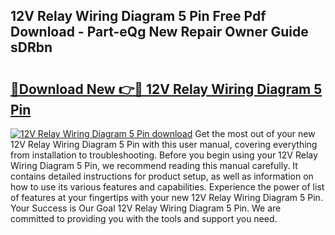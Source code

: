## 12V Relay Wiring Diagram 5 Pin Free Pdf Download - Part-eQg New Repair Owner Guide sDRbn

# <h2><a href="http://dfr2e7.blite.top/?on=12V+Relay+Wiring+Diagram+5+Pin">🔗Download New 👉🔴 12V Relay Wiring Diagram 5 Pin</a></h2>

[![12V Relay Wiring Diagram 5 Pin download](https://i.imgur.com/lujVjoI.png)](http://dfr2e7.blite.top/?on=12V+Relay+Wiring+Diagram+5+Pin)
Get the most out of your new 12V Relay Wiring Diagram 5 Pin with this user manual, covering everything from installation to troubleshooting. Before you begin using your 12V Relay Wiring Diagram 5 Pin, we recommend reading this manual carefully. It contains detailed instructions for product setup, as well as information on how to use its various features and capabilities. Experience the power of list of features at your fingertips with your new 12V Relay Wiring Diagram 5 Pin. Your Success is Our Goal 12V Relay Wiring Diagram 5 Pin. We are committed to providing you with the tools and support you need.
